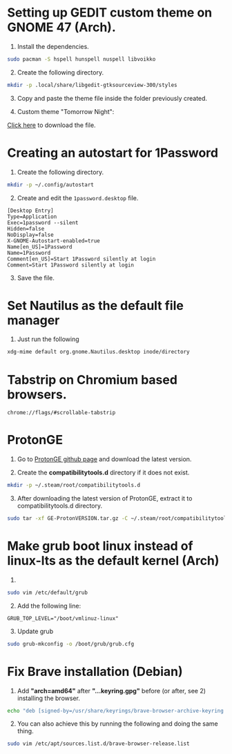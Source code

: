 # Setting up GEDIT custom theme on GNOME 47 (Arch).

1. Install the dependencies.

```bash
sudo pacman -S hspell hunspell nuspell libvoikko
```
2. Create the following directory.

```bash
mkdir -p .local/share/libgedit-gtksourceview-300/styles
```

3. Copy and paste the theme file inside the folder previously created.

4. Custom theme "Tomorrow Night":

[Click here](https://github.com/eloymelo/linux-documentation/blob/main/Miscellaneous/Tomorrow-Night.xml) to download the file.

# Creating an autostart for 1Password

1. Create the following directory.

```bash
mkdir -p ~/.config/autostart
```

2. Create and edit the `1password.desktop` file.

```plaintext
[Desktop Entry]
Type=Application
Exec=1password --silent
Hidden=false
NoDisplay=false
X-GNOME-Autostart-enabled=true
Name[en_US]=1Password
Name=1Password
Comment[en_US]=Start 1Password silently at login
Comment=Start 1Password silently at login
```

3. Save the file.

# Set Nautilus as the default file manager

1. Just run the following

```bash
xdg-mime default org.gnome.Nautilus.desktop inode/directory
```
# Tabstrip on Chromium based browsers.
 
```plaintext
chrome://flags/#scrollable-tabstrip
``` 

# ProtonGE

1. Go to [ProtonGE github page](https://github.com/GloriousEggroll/proton-ge-custom) and download the latest version.

2. Create the **compatibilitytools.d** directory if it does not exist.

```bash
mkdir -p ~/.steam/root/compatibilitytools.d
```

3. After downloading the latest version of ProtonGE, extract it to compatibilitytools.d directory.

```bash
sudo tar -xf GE-ProtonVERSION.tar.gz -C ~/.steam/root/compatibilitytools.d/
```

# Make grub boot linux instead of linux-lts as the default kernel (Arch)

1. 

```bash
sudo vim /etc/default/grub
```

2. Add the following line:

```plaintext
GRUB_TOP_LEVEL="/boot/vmlinuz-linux"
```

3. Update grub

```bash
sudo grub-mkconfig -o /boot/grub/grub.cfg
```

# Fix Brave installation (Debian)

1. Add **"arch=amd64"** after **"...keyring.gpg"** before (or after, see 2) installing the browser.

```bash
echo "deb [signed-by=/usr/share/keyrings/brave-browser-archive-keyring.gpg arch=amd64] https://brave-browser-apt-release.s3.brave.com/ stable main"|sudo tee /etc/apt/sources.list.d/brave-browser-release.list
```
2. You can also achieve this by running the following and doing the same thing.

```bash
sudo vim /etc/apt/sources.list.d/brave-browser-release.list
```